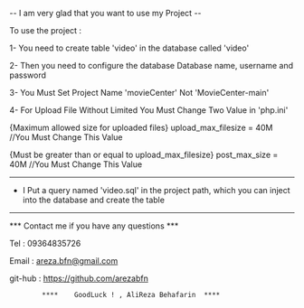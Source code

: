--  I am very glad that you want to use my Project --

To use the project :

1- You need to create table 'video' in the database called 'video'
 
2- Then you need to configure the database Database name, username and password

3- You Must Set Project Name 'movieCenter' Not 'MovieCenter-main'

4- For Upload File Without Limited You Must Change Two Value in 'php.ini'

{Maximum allowed size for uploaded files}
 upload_max_filesize = 40M //You Must Change This Value 
 

 {Must be greater than or equal to upload_max_filesize}
post_max_size = 40M 	  //You Must Change This Value
  

------------------------------------------------------------------------------------------------------------------------
* I Put a query named 'video.sql' in the project path, which you can inject into the database and create the table
------------------------------------------------------------------------------------------------------------------------

*** Contact me if you have any questions ***

Tel : 09364835726

Email : areza.bfn@gmail.com

git-hub : https://github.com/arezabfn



			****	GoodLuck ! , AliReza Behafarin  ****                             
